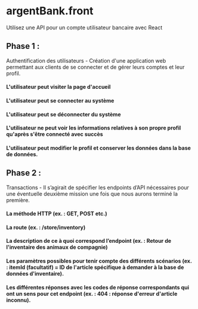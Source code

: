 # argentBank.front

Utilisez une API pour un compte utilisateur bancaire avec React

## Phase 1 :

Authentification des utilisateurs - Création d'une application web permettant aux clients de se connecter et de gérer leurs comptes et leur profil.

#### L'utilisateur peut visiter la page d'accueil

#### L'utilisateur peut se connecter au système

#### L'utilisateur peut se déconnecter du système

#### L'utilisateur ne peut voir les informations relatives à son propre profil qu'après s'être connecté avec succès

#### L'utilisateur peut modifier le profil et conserver les données dans la base de données.

## Phase 2 :

Transactions - Il s’agirait de spécifier les endpoints d’API nécessaires pour une éventuelle deuxième mission une fois que nous aurons terminé la première.

#### La méthode HTTP (ex. : GET, POST etc.)

#### La route (ex. : /store/inventory)

#### La description de ce à quoi correspond l’endpoint (ex. : Retour de l'inventaire des animaux de compagnie)

#### Les paramètres possibles pour tenir compte des différents scénarios (ex. : itemId (facultatif) = ID de l'article spécifique à demander à la base de données d'inventaire).

#### Les différentes réponses avec les codes de réponse correspondants qui ont un sens pour cet endpoint (ex. : 404 : réponse d'erreur d'article inconnu).

